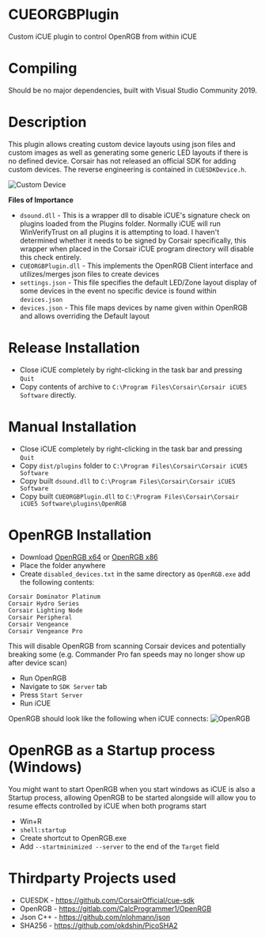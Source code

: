 # CUEORGBPlugin
 Custom iCUE plugin to control OpenRGB from within iCUE
 
# Compiling
Should be no major dependencies, built with Visual Studio Community 2019. 
 
# Description
This plugin allows creating custom device layouts using json files and custom images as well as generating some generic LED layouts if there is no defined device. Corsair has not released an official SDK for adding custom devices. The reverse engineering is contained in `CUESDKDevice.h`. 

![Custom Device](/screenshots/custom_device_v4.PNG)

**Files of Importance**
* `dsound.dll` - This is a wrapper dll to disable iCUE's signature check on plugins loaded from the Plugins folder. Normally iCUE will run WinVerifyTrust on all plugins it is attempting to load. I haven't determined whether it needs to be signed by Corsair specifically, this wrapper when placed in the Corsair iCUE program directory will disable this check entirely.
* `CUEORGBPlugin.dll` - This implements the OpenRGB Client interface and utilizes/merges json files to create devices
* `settings.json` - This file specifies the default LED/Zone layout display of some devices in the event no specific device is found within `devices.json`
* `devices.json` - This file maps devices by name given within OpenRGB and allows overriding the Default layout
 
# Release Installation
* Close iCUE completely by right-clicking in the task bar and pressing `Quit`
* Copy contents of archive to `C:\Program Files\Corsair\Corsair iCUE5 Software` directly.

# Manual Installation
* Close iCUE completely by right-clicking in the task bar and pressing `Quit`
* Copy `dist/plugins` folder to `C:\Program Files\Corsair\Corsair iCUE5 Software`
* Copy built `dsound.dll` to `C:\Program Files\Corsair\Corsair iCUE5 Software`
* Copy built `CUEORGBPlugin.dll` to `C:\Program Files\Corsair\Corsair iCUE5 Software\plugins\OpenRGB`

# OpenRGB Installation
* Download [OpenRGB x64](https://gitlab.com/CalcProgrammer1/OpenRGB/-/jobs/artifacts/master/download?job=build_windows_64) or [OpenRGB x86](https://gitlab.com/CalcProgrammer1/OpenRGB/-/jobs/artifacts/master/download?job=build_windows_32)
* Place the folder anywhere
* Create `disabled_devices.txt` in the same directory as `OpenRGB.exe` add the following contents:
```
Corsair Dominator Platinum
Corsair Hydro Series
Corsair Lighting Node
Corsair Peripheral
Corsair Vengeance
Corsair Vengeance Pro
```
This will disable OpenRGB from scanning Corsair devices and potentially breaking some (e.g. Commander Pro fan speeds may no longer show up after device scan)
* Run OpenRGB
* Navigate to `SDK Server` tab
* Press `Start Server`
* Run iCUE

OpenRGB should look like the following when iCUE connects:
![OpenRGB](/screenshots/open_rgb_server.PNG)

# OpenRGB as a Startup process (Windows)
You might want to start OpenRGB when you start windows as iCUE is also a Startup process, allowing OpenRGB to be started alongside will allow you to resume effects controlled by iCUE when both programs start
* Win+R
* `shell:startup`
* Create shortcut to OpenRGB.exe
* Add `--startminimized --server` to the end of the `Target` field

# Thirdparty Projects used

* CUESDK - https://github.com/CorsairOfficial/cue-sdk
* OpenRGB - https://gitlab.com/CalcProgrammer1/OpenRGB
* Json C++ - https://github.com/nlohmann/json
* SHA256 - https://github.com/okdshin/PicoSHA2
